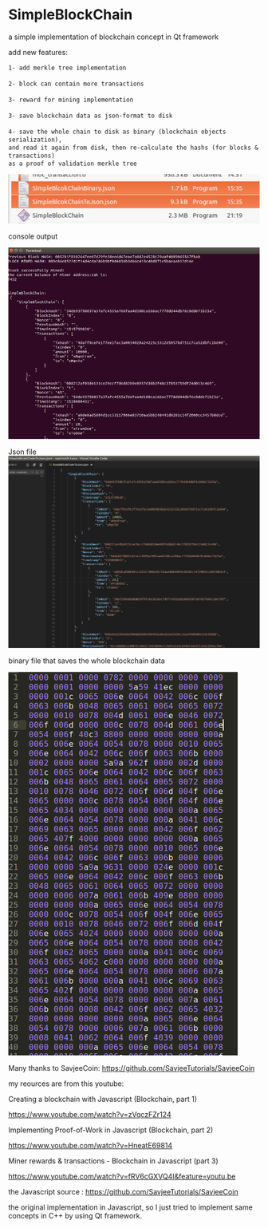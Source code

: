 # SimpleBlockChain
a simple implementation of blockchain concept in Qt framework

add new features:

  	1- add merkle tree implementation

  	2- block can contain more transactions

  	3- reward for mining implementation

  	3- save blockchain data as json-format to disk

  	4- save the whole chain to disk as binary (blockchain objects serialization), 
    and read it again from disk, then re-calculate the hashs (for blocks & transactions) 
    as a proof of validation merkle tree


![alt text](https://github.com/zbahhah/SimpleBlockChain/blob/master/simpleBcJsonBinaryFiles.png)


console output

![alt text](https://github.com/zbahhah/SimpleBlockChain/blob/master/simpleBcOutput.png)


Json file
![alt text](https://github.com/zbahhah/SimpleBlockChain/blob/master/simpleBcJson.png)

binary file that saves the whole blockchain data

![alt text](https://github.com/zbahhah/SimpleBlockChain/blob/master/SimpleBcBinary.png)



Many thanks to SavjeeCoin: https://github.com/SavjeeTutorials/SavjeeCoin

my reources are from this youtube:

Creating a blockchain with Javascript (Blockchain, part 1)

https://www.youtube.com/watch?v=zVqczFZr124


Implementing Proof-of-Work in Javascript (Blockchain, part 2)

https://www.youtube.com/watch?v=HneatE69814


Miner rewards & transactions - Blockchain in Javascript (part 3)

https://www.youtube.com/watch?v=fRV6cGXVQ4I&feature=youtu.be


the Javascript source : https://github.com/SavjeeTutorials/SavjeeCoin


the original implementation in Javascript, 
so I just tried to implement same concepts in C++ by using Qt framework.
